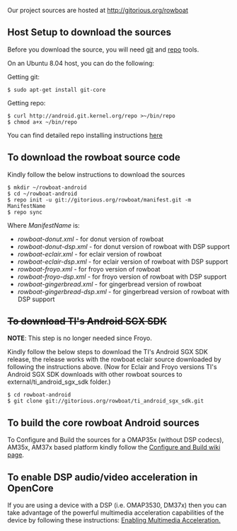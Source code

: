 Our project sources are hosted at http://gitorious.org/rowboat



## Host Setup to download the sources ##

Before you download the source, you will need [git](http://git-scm.com/) and [repo](http://source.android.com/source/git-repo.html) tools.

On an Ubuntu 8.04 host, you can do the following:

Getting git:
```
$ sudo apt-get install git-core
```

Getting repo:
```
$ curl http://android.git.kernel.org/repo >~/bin/repo
$ chmod a+x ~/bin/repo
```

You can find detailed repo installing instructions [here](http://source.android.com/source/git-repo.html)

## To download the rowboat source code ##

Kindly follow the below instructions to download the sources

```
$ mkdir ~/rowboat-android
$ cd ~/rowboat-android
$ repo init -u git://gitorious.org/rowboat/manifest.git -m ManifestName
$ repo sync
```

Where _ManifestName_ is:
  * _rowboat-donut.xml_ - for donut version of rowboat
  * _rowboat-donut-dsp.xml_ - for donut version of rowboat with DSP support
  * _rowboat-eclair.xml_ - for eclair version of rowboat
  * _rowboat-eclair-dsp.xml_ - for eclair version of rowboat with DSP support
  * _rowboat-froyo.xml_ - for froyo version of rowboat
  * _rowboat-froyo-dsp.xml_ - for froyo version of rowboat with DSP support
  * _rowboat-gingerbread.xml_ - for gingerbread version of rowboat
  * _rowboat-gingerbread-dsp.xml_ - for gingerbread version of rowboat with DSP support


## ~~To download TI's Android SGX SDK~~ ##
**NOTE**: This step is no longer needed since Froyo.

Kindly follow the below steps to download the TI's Android SGX SDK release, the release works with the rowboat eclair source downloaded by following the instructions above. (Now for Eclair and Froyo versions TI's Android SGX SDK downloads with other rowboat sources to external/ti\_android\_sgx\_sdk folder.)

```
$ cd rowboat-android
$ git clone git://gitorious.org/rowboat/ti_android_sgx_sdk.git
```


## To build the core rowboat Android sources ##

To Configure and Build the sources for a OMAP35x (without DSP codecs), AM35x, AM37x based platform kindly follow the [Configure and Build wiki page](http://code.google.com/p/rowboat/wiki/ConfigureAndBuild).


## To enable DSP audio/video acceleration in OpenCore ##

If you are using a device with a DSP (i.e. OMAP3530, DM37x) then you can take advantage of the powerful multimedia acceleration capabilities of the device by following these instructions: [Enabling Multimedia Acceleration.](http://code.google.com/p/rowboat/wiki/DSP#Building_and_Testing_DSP_stack)
